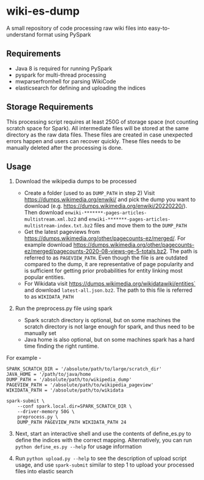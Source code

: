 # wiki-es-dump
A small repository of code processing raw wiki files into easy-to-understand format using PySpark

## Requirements
- Java 8 is required for running PySpark
- pyspark for multi-thread processing
- mwparserfromhell for parsing WikiCode
- elasticsearch for defining and uploading the indices

## Storage Requirements
This processing script requires at least 250G of storage space (not counting scratch space for Spark).
All intermediate files will be stored at the same directory as the raw data files. 
These files are created in case unexpected errors happen and users can recover quickly.
These files needs to be manually deleted after the processing is done. 

## Usage
1. Download the wikipedia dumps to be processed
    - Create a folder (used to as `DUMP_PATH` in step 2) Visit https://dumps.wikimedia.org/enwiki/ and pick the dump you want to download (e.g. https://dumps.wikimedia.org/enwiki/20220220/). Then download `enwiki-*******-pages-articles-multistream.xml.bz2` and `enwiki-*******-pages-articles-multistream-index.txt.bz2` files and move them to the `DUMP_PATH`
    - Get the latest pageviews from https://dumps.wikimedia.org/other/pagecounts-ez/merged/. For example download https://dumps.wikimedia.org/other/pagecounts-ez/merged/pagecounts-2020-08-views-ge-5-totals.bz2. The path is referred to as `PAGEVIEW_PATH`. Even though the file is are outdated compared to the dump, it are representative of page popularity and is sufficient for getting prior probabilities for entity linking most popular entities. 
    - For Wikidata visit https://dumps.wikimedia.org/wikidatawiki/entities` and download `latest-all.json.bz2`. The path to this file is referred to as `WIKIDATA_PATH`

2. Run the preprocess.py file using spark
    - Spark scratch directory is optional, but on some machines the scratch directory is not large enough 
for spark, and thus need to be manually set
    - Java home is also optional, but on some machines spark has a hard time finding the right runtime.

For example - 
```
SPARK_SCRATCH_DIR = '/absolute/path/to/large/scratch_dir'
JAVA_HOME = '/path/to/java/home
DUMP_PATH = '/absolute/path/to/wikipedia_dump'
PAGEVIEW_PATH = '/absolute/path/to/wikipedia_pageview'
WIKIDATA_PATH = '/absolute/path/to/wikidata

spark-submit \
    --conf spark.local.dir=SPARK_SCRATCH_DIR \
    --driver-memory 50G \
    preprocess.py \
    DUMP_PATH PAGEVIEW_PATH WIKIDATA_PATH 24
```



3. Next, start an interactive shell and use the contents of define_es.py to define the indices with the correct
mapping. Alternatively, you can run `python define_es.py --help` for usage information

4. Run `python upload.py --help` to see the description of upload script usage, and use `spark-submit` similar
to step 1 to upload your processed files into elastic search
